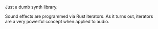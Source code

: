 Just a dumb synth library.

Sound effects are programmed via Rust iterators. As it turns out, iterators
are a very powerful concept when applied to audio.
